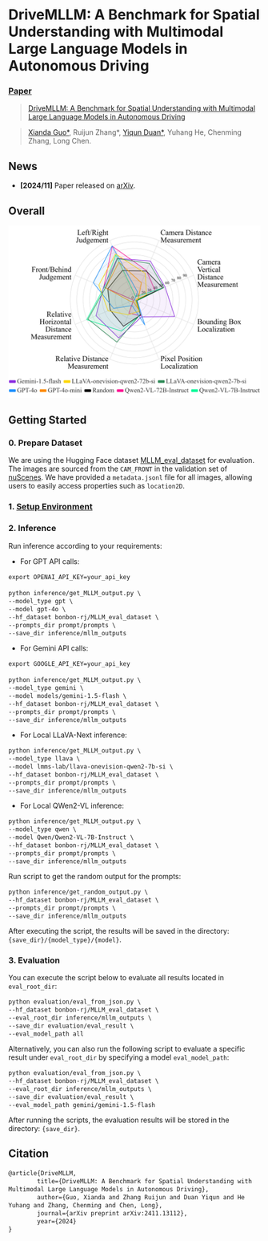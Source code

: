 # DriveMLLM: A Benchmark for Spatial Understanding with Multimodal Large Language Models in Autonomous Driving

### [Paper](https://arxiv.org/abs/2411.13112)

> [DriveMLLM: A Benchmark for Spatial Understanding with Multimodal Large Language Models in Autonomous Driving](https://arxiv.org/abs/2411.13112)

> [Xianda Guo*](https://scholar.google.com/citations?user=jPvOqgYAAAAJ), Ruijun Zhang*, [Yiqun Duan*](https://scholar.google.com.hk/citations?user=NmwjI0AAAAAJ&hl=zh-CN), Yuhang He, Chenming Zhang, Long Chen.

## News 
- **[2024/11]** Paper released on [arXiv](https://arxiv.org/abs/2411.13112).

## Overall
![vis](radar.jpg)

## Getting Started

### 0. Prepare Dataset

We are using the Hugging Face dataset [MLLM_eval_dataset](https://huggingface.co/datasets/bonbon-rj/MLLM_eval_dataset) for evaluation. The images are sourced from the `CAM_FRONT` in the validation set of [nuScenes](https://www.nuscenes.org/). We have provided a `metadata.jsonl` file for all images, allowing users to easily access properties such as `location2D`.


### 1. [Setup Environment](docs/EnvironmentSetup.md)

### 2. Inference

Run inference according to your requirements:
- For GPT API calls:

```shell
export OPENAI_API_KEY=your_api_key

python inference/get_MLLM_output.py \
--model_type gpt \
--model gpt-4o \
--hf_dataset bonbon-rj/MLLM_eval_dataset \
--prompts_dir prompt/prompts \
--save_dir inference/mllm_outputs
```

- For Gemini API calls:

```shell
export GOOGLE_API_KEY=your_api_key

python inference/get_MLLM_output.py \
--model_type gemini \
--model models/gemini-1.5-flash \
--hf_dataset bonbon-rj/MLLM_eval_dataset \
--prompts_dir prompt/prompts \
--save_dir inference/mllm_outputs
```

- For Local LLaVA-Next inference:
```shell
python inference/get_MLLM_output.py \
--model_type llava \
--model lmms-lab/llava-onevision-qwen2-7b-si \
--hf_dataset bonbon-rj/MLLM_eval_dataset \
--prompts_dir prompt/prompts \
--save_dir inference/mllm_outputs
```

- For Local QWen2-VL inference:
```shell
python inference/get_MLLM_output.py \
--model_type qwen \
--model Qwen/Qwen2-VL-7B-Instruct \
--hf_dataset bonbon-rj/MLLM_eval_dataset \
--prompts_dir prompt/prompts \
--save_dir inference/mllm_outputs
```



Run script to get the random output for the prompts:

```shell
python inference/get_random_output.py \
--hf_dataset bonbon-rj/MLLM_eval_dataset \
--prompts_dir prompt/prompts \
--save_dir inference/mllm_outputs
```



After executing the script, the results will be saved in the directory: `{save_dir}/{model_type}/{model}`.



### 3. Evaluation

You can execute the script below to evaluate all results located in `eval_root_dir`:

```shell
python evaluation/eval_from_json.py \
--hf_dataset bonbon-rj/MLLM_eval_dataset \
--eval_root_dir inference/mllm_outputs \
--save_dir evaluation/eval_result \
--eval_model_path all 
```

Alternatively, you can also run the following script to evaluate a specific result under `eval_root_dir` by specifying a model `eval_model_path`:

```shell
python evaluation/eval_from_json.py \
--hf_dataset bonbon-rj/MLLM_eval_dataset \
--eval_root_dir inference/mllm_outputs \
--save_dir evaluation/eval_result \
--eval_model_path gemini/gemini-1.5-flash
```

After running the scripts, the evaluation results will be stored in the directory: `{save_dir}`.
## Citation
```
@article{DriveMLLM,
        title={DriveMLLM: A Benchmark for Spatial Understanding with Multimodal Large Language Models in Autonomous Driving},
        author={Guo, Xianda and Zhang Ruijun and Duan Yiqun and He Yuhang and Zhang, Chenming and Chen, Long},
        journal={arXiv preprint arXiv:2411.13112},
        year={2024}
}
```
